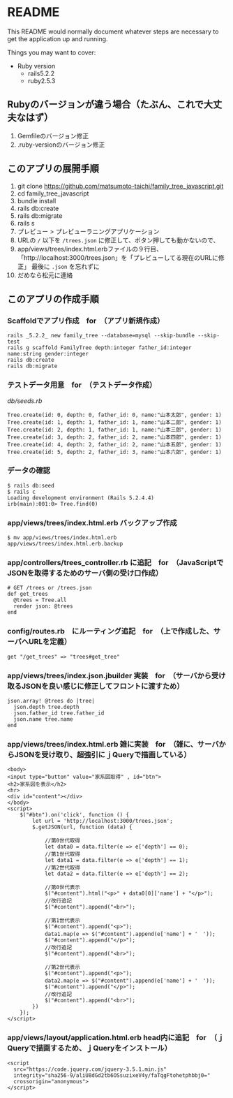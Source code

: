 # README

This README would normally document whatever steps are necessary to get the
application up and running.

Things you may want to cover:

* Ruby version
  - rails5.2.2
  - ruby2.5.3
  
## Rubyのバージョンが違う場合（たぶん、これで大丈夫なはず）
1. Gemfileのバージョン修正
2. .ruby-versionのバージョン修正

## このアプリの展開手順
1. git clone https://github.com/matsumoto-taichi/family_tree_javascript.git
2. cd family_tree_javascript
3. bundle install
4. rails db:create
5. rails db:migrate
6. rails s
7. プレビュー > プレビューラニングアプリケーション
8. URLの `/` 以下を `/trees.json` に修正して、ボタン押しても動かないので、
8. app/views/trees/index.html.erbファイルの９行目、「http://localhost:3000/trees.json」を「プレビューしてる現在のURLに修正」 最後に `.json` を忘れずに
9. だめなら松元に連絡


## このアプリの作成手順

### Scaffoldでアプリ作成　for　（アプリ新規作成）
```
rails _5.2.2_ new family_tree --database=mysql --skip-bundle --skip-test
rails g scaffold FamilyTree depth:integer father_id:integer name:string gender:integer
rails db:create
rails db:migrate
```

### テストデータ用意　for　（テストデータ作成）
*db/seeds.rb*
```
Tree.create(id: 0, depth: 0, father_id: 0, name:"山本太郎", gender: 1)
Tree.create(id: 1, depth: 1, father_id: 1, name:"山本二郎", gender: 1)
Tree.create(id: 2, depth: 1, father_id: 1, name:"山本三郎", gender: 1)
Tree.create(id: 3, depth: 2, father_id: 2, name:"山本四郎", gender: 1)
Tree.create(id: 4, depth: 2, father_id: 2, name:"山本五郎", gender: 1)
Tree.create(id: 5, depth: 2, father_id: 3, name:"山本六郎", gender: 1)
```
  
### データの確認
```
$ rails db:seed
$ rails c
Loading development environment (Rails 5.2.4.4)
irb(main):001:0> Tree.find(0)
```

### app/views/trees/index.html.erb バックアップ作成
```
$ mv app/views/trees/index.html.erb app/views/trees/index.html.erb.backup
```

### app/controllers/trees_controller.rb に追記　for　（JavaScriptでJSONを取得するためのサーバ側の受け口作成）
```
# GET /trees or /trees.json
def get_trees
  @trees = Tree.all
  render json: @trees
end
```

### config/routes.rb　にルーティング追記　for　（上で作成した、サーバへURLを定義）
```
get "/get_trees" => "trees#get_tree"

```

### app/views/trees/index.json.jbuilder 実装　for　（サーバから受け取るJSONを良い感じに修正してフロントに渡すため）
```
json.array! @trees do |tree|
  json.depth tree.depth
  json.father_id tree.father_id
  json.name tree.name
end
```

### app/views/trees/index.html.erb 雑に実装　for　（雑に、サーバからJSONを受け取り、超強引にｊQueryで描画している）
```
<body>
<input type="button" value="家系図取得" , id="btn">
<h2>家系図を表示</h2>
<hr>
<div id="content"></div>
</body>
<script>
    $("#btn").on('click', function () {
        let url = 'http://localhost:3000/trees.json';
        $.getJSON(url, function (data) {

            //第0世代取得
            let data0 = data.filter(e => e['depth'] == 0);
            //第1世代取得
            let data1 = data.filter(e => e['depth'] == 1);
            //第2世代取得
            let data2 = data.filter(e => e['depth'] == 2);

            //第0世代表示
            $("#content").html("<p>" + data0[0]['name'] + "</p>");
            //改行追記
            $("#content").append("<br>");

            //第1世代表示
            $("#content").append("<p>");
            data1.map(e => $("#content").append(e['name'] + '　'));
            $("#content").append("</p>");
            //改行追記
            $("#content").append("<br>");

            //第2世代表示
            $("#content").append("<p>");
            data2.map(e => $("#content").append(e['name'] + '　'));
            $("#content").append("</p>");
            //改行追記
            $("#content").append("<br>");
        })
    });
</script>
```

### app/views/layout/application.html.erb head内に追記　for　（ｊQueryで描画するため、ｊQueryをインストール）
```
<script
  src="https://code.jquery.com/jquery-3.5.1.min.js"
  integrity="sha256-9/aliU8dGd2tb6OSsuzixeV4y/faTqgFtohetphbbj0="
  crossorigin="anonymous">
</script>

```
